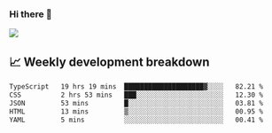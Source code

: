 ### Hi there 👋
<img align="center" src="https://github-readme-stats.vercel.app/api?username=Tumao727&show_icons=true&hide_title=true&theme=dracula" />


## 📈 Weekly development breakdown
<!--START_SECTION:waka-->

```txt
TypeScript   19 hrs 19 mins  ████████████████████▓░░░░   82.21 %
CSS          2 hrs 53 mins   ███░░░░░░░░░░░░░░░░░░░░░░   12.30 %
JSON         53 mins         █░░░░░░░░░░░░░░░░░░░░░░░░   03.81 %
HTML         13 mins         ▒░░░░░░░░░░░░░░░░░░░░░░░░   00.95 %
YAML         5 mins          ░░░░░░░░░░░░░░░░░░░░░░░░░   00.41 %
```

<!--END_SECTION:waka-->